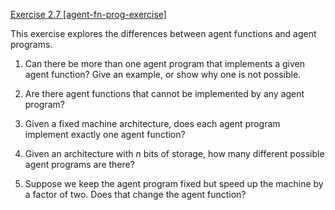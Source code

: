 [Exercise 2.7 \[agent-fn-prog-exercise\]](ex_7/)

This exercise explores the differences between
agent functions and agent programs.

1.  Can there be more than one agent program that implements a given
    agent function? Give an example, or show why one is not possible.

2.  Are there agent functions that cannot be implemented by any agent
    program?

3.  Given a fixed machine architecture, does each agent program
    implement exactly one agent function?

4.  Given an architecture with $n$ bits of storage, how many different
    possible agent programs are there?

5.  Suppose we keep the agent program fixed but speed up the machine by
    a factor of two. Does that change the agent function?
